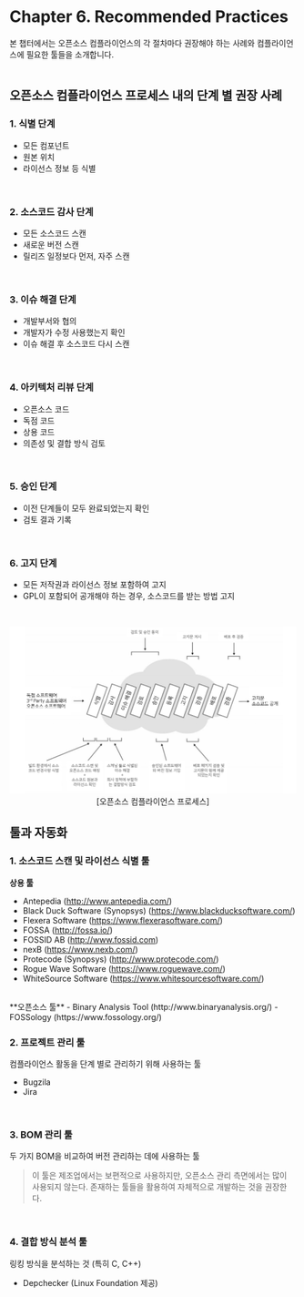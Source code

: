 # Chapter 6. Recommended Practices
본 챕터에서는 오픈소스 컴플라이언스의 각 절차마다 권장해야 하는 사례와 컴플라이언스에 필요한 툴들을 소개합니다.
<br>
<br>

## 오픈소스 컴플라이언스 프로세스 내의 단계 별 권장 사례
### 1. 식별 단계
- 모든 컴포넌트
- 원본 위치
- 라이선스 정보 등 식별
<br>

### 2. 소스코드 감사 단계
- 모든 소스코드 스캔
- 새로운 버전 스캔
- 릴리즈 일정보다 먼저, 자주 스캔
<br>

### 3. 이슈 해결 단계
- 개발부서와 협의
- 개발자가 수정 사용했는지 확인
- 이슈 해결 후 소스코드 다시 스캔
<br>

### 4. 아키텍처 리뷰 단계
- 오픈소스 코드
- 독점 코드
- 상용 코드
- 의존성 및 결합 방식 검토
<br>

### 5. 승인 단계
- 이전 단계들이 모두 완료되었는지 확인
- 검토 결과 기록
<br>

### 6. 고지 단계
- 모든 저작권과 라이선스 정보 포함하여 고지
- GPL이 포함되어 공개해야 하는 경우, 소스코드를 받는 방법 고지
<br>

<p align="center">
<img src="/image/chapter6/Process.png"> <br> [오픈소스 컴플라이언스 프로세스]
</p>


## 툴과 자동화
### 1. 소스코드 스캔 및 라이선스 식별 툴
**상용 툴**
- Antepedia (http://www.antepedia.com/)
- Black Duck Software (Synopsys) (https://www.blackducksoftware.com/)
- Flexera Software (https://www.flexerasoftware.com/)
- FOSSA (http://fossa.io/)
- FOSSID AB (http://www.fossid.com)
-	nexB (https://www.nexb.com/)
-	Protecode (Synopsys) (http://www.protecode.com/)
-	Rogue Wave Software (https://www.roguewave.com/)
-	WhiteSource Software (https://www.whitesourcesoftware.com/)
<br>
**오픈소스 툴**
- Binary Analysis Tool (http://www.binaryanalysis.org/)
-	FOSSology (https://www.fossology.org/)
<br>

### 2. 프로젝트 관리 툴
컴플라이언스 활동을 단계 별로 관리하기 위해 사용하는 툴
- Bugzila
- Jira
<br>

### 3. BOM 관리 툴
두 가지 BOM을 비교하여 버전 관리하는 데에 사용하는 툴

> 이 툴은 제조업에서는 보편적으로 사용하지만, 오픈소스 관리 측면에서는 많이 사용되지 않는다. 존재하는 툴들을 활용하여 자체적으로 개발하는 것을 권장한다.
<br>

### 4. 결합 방식 분석 툴
링킹 방식을 분석하는 것 (특히 C, C++)
- Depchecker (Linux Foundation 제공)
